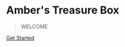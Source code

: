<!-- //TODO 调整头像至合适大小 -->
<!-- ![logo](imgs/icon.jpg) -->


# Amber's Treasure Box 


> WELCOME

[Get Started](./README.md)